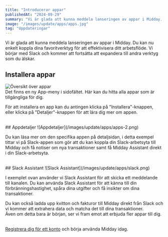```yaml
---
title: "Introducerar appar"
publishedAt: "2024-09-29"
summary: "Vi är glada att kunna meddela lanseringen av appar i Midday. Du kan nu enkelt koppla dina favoritverktyg för att effektivisera ditt arbetsflöde."
image: "/images/update/apps/apps.jpg"
tag: "Uppdateringar"
---
```

 
Vi är glada att kunna meddela lanseringen av appar i Midday. Du kan nu enkelt koppla dina favoritverktyg för att effektivisera ditt arbetsflöde. Vi börjar med Slack och kommer att fortsätta att expandera till andra verktyg som du älskar.
<br />

 
## Installera appar
![Översikt över appar](/images/update/apps/apps-1.png)
<br />
Det finns en ny App-meny i sidofältet. Här kan du hitta alla appar som är tillgängliga för dig.

För att installera en app kan du antingen klicka på "Installera"-knappen, eller klicka på "Detaljer"-knappen för att lära dig mer om appen.

<br />
## Appdetaljer
![Appdetaljer](/images/update/apps/apps-2.png)
<br />

Du kan läsa mer om den specifika appen på detaljsidan, i detta exempel tittar vi på Slack-appen som gör att du kan koppla din Slack-arbetsyta till Midday och få notiser om nya transaktioner samt få Midday Assistant direkt i din Slack-arbetsyta.  


<br/>
## Slack Assistant
![Slack Assistant](/images/update/apps/slack.png)
<br />

I exemplet ovan använder vi Slack Assistant för att skicka ett meddelande till kanalen. Du kan använda Slack Assistant för att känna till din förbränningshastighet, spåra dina utgifter och få insikter om dina transaktioner.

Du kan också ladda upp kvitton och fakturor till Midday direkt från Slack och vi kommer att extrahera data och matcha det till dina transaktioner.
<br />
Även om detta bara är början, ser vi fram emot att erbjuda fler appar till dig.
<br />
<br />

[Registrera dig för ett konto](https://app.midday.ai) och börja använda Midday idag.